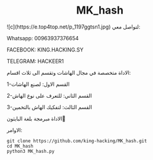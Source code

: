 <h1 align="center">
  MK_hash
  <br>
</h1>
![c](https://e.top4top.net/p_1197ggtsn1.jpg)
لتواصل معي:

Whatsapp: 00963937376654

FACEBOOK: KING.HACKING.SY

TELEGRAM: HACKEER1


الاداة متخصصة في مجال الهاشات وتقسم الى ثلاث اقسام:

1-القسم الاول: لصنع الهاشات

2-القسم الثاني: للتعرف على نوع الهاش

3-القسم الثالث: لتفكيك الهاش بالتخمين

الاداة مبرمجة بلغة البايثون💚

الاوامر:

```
git clone https://github.com/king-hacking/MK_hash.git
cd MK_hash
python3 MK_hash.py
```
